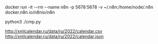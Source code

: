 docker run -it --rm --name n8n -p 5678:5678 -v ~/.n8n:/home/node/.n8n docker.n8n.io/n8nio/n8n

python3 ./cmp.py


http://xmlcalendar.ru/data/ru/2022/calendar.csv
http://xmlcalendar.ru/data/ru/2022/calendar.json
